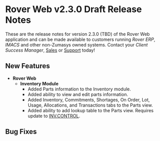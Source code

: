 # Rover Web v2.3.0 Draft Release Notes

<badge text= "Version 2.3.0 Draft" vertical="middle" />

<PageHeader />

These are the release notes for version 2.3.0 (TBD) of the Rover Web application and can be made available to customers running _Rover ERP_, _IMACS_ and other non-Zumasys owned systems. Contact your _Client Success Manager_, [Sales](mailto:sales@zumasys.com?subject=Rover%20Web%20v2.3.0) or [Support](mailto:help@zumasys.com?subject=Rover%20Web%20v2.3.0) today!

## New Features

- **Rover Web**
  - **Inventory Module**
    - Added Parts information to the Inventory module.
    - Added ability to view and edit parts information.
    - Added Inventory, Commitments, Shortages, On Order, Lot, Usage, Allocations, and Transactions tabs to the Parts view.
    - Added ability to add lookup table to the Parts view. Requires update to [INV.CONTROL](../../../../rover/AP-OVERVIEW/AP-ENTRY/AP-E/AP-E-2/INV-CONTROL/INV-CONTROL-2/README.md).

## Bug Fixes
